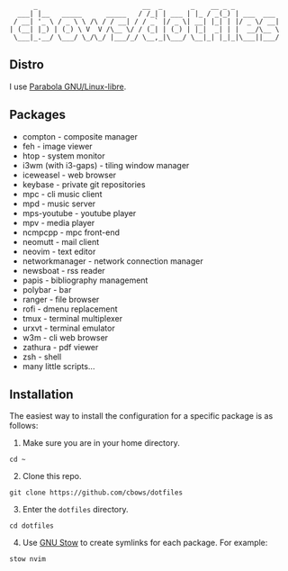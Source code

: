 ```
      _                          __  _       _    __ _ _           
  ___| |__   _____      _____   / /_| | ___ | |_ / _(_) | ___  ___ 
 / __| '_ \ / _ \ \ /\ / / __| / / _` |/ _ \| __| |_| | |/ _ \/ __|
| (__| |_) | (_) \ V  V /\__ \/ / (_| | (_) | |_|  _| | |  __/\__ \
 \___|_.__/ \___/ \_/\_/ |___/_/ \__,_|\___/ \__|_| |_|_|\___||___/
```

## Distro

I use [Parabola GNU/Linux-libre](https://www.parabola.nu/).

## Packages

* compton - composite manager
* feh - image viewer
* htop - system monitor
* i3wm (with i3-gaps) - tiling window manager
* iceweasel - web browser
* keybase - private git repositories
* mpc - cli music client
* mpd - music server
* mps-youtube - youtube player
* mpv - media player
* ncmpcpp - mpc front-end
* neomutt - mail client
* neovim - text editor
* networkmanager - network connection manager
* newsboat - rss reader
* papis - bibliography management
* polybar - bar
* ranger - file browser
* rofi - dmenu replacement
* tmux - terminal multiplexer
* urxvt - terminal emulator
* w3m - cli web browser
* zathura - pdf viewer
* zsh - shell
* many little scripts...

## Installation

The easiest way to install the configuration for a specific package is as follows:

1. Make sure you are in your home directory.

```
cd ~
```

2. Clone this repo.

```
git clone https://github.com/cbows/dotfiles
```

3. Enter the `dotfiles` directory.

```
cd dotfiles
```

4. Use [GNU Stow](https://www.gnu.org/software/stow/manual/stow.html) to create symlinks for each package. For example:

```
stow nvim
```
